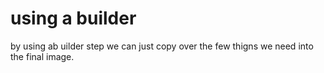 # using a builder

by using ab uilder step we can just copy over the few thigns we need into the final image. 